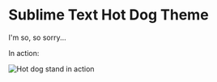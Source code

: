 # Sublime Text Hot Dog Theme

I'm so, so sorry...

In action:

![Hot dog stand in action](http://i.imgur.com/lSiCvNq.png)